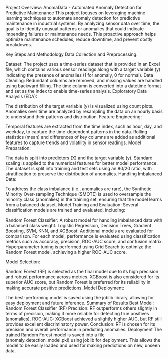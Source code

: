 Project Overview: AnomaData - Automated Anomaly Detection for Predictive Maintenance
This project focuses on leveraging machine learning techniques to automate anomaly detection for predictive maintenance in industrial systems. By analyzing sensor data over time, the goal is to identify unusual patterns or anomalies that could indicate impending failures or maintenance needs. This proactive approach helps optimize maintenance schedules, reduce downtime, and prevent costly breakdowns.

Key Steps and Methodology
Data Collection and Preprocessing:

Dataset: The project uses a time-series dataset that is provided in an Excel file, which contains various sensor readings along with a target variable (y) indicating the presence of anomalies (1 for anomaly, 0 for normal).
Data Cleaning: Redundant columns are removed, and missing values are handled using backward filling. The time column is converted into a datetime format and set as the index to enable time-series analysis.
Exploratory Data Analysis (EDA):

The distribution of the target variable (y) is visualized using count plots.
Anomalies over time are analyzed by resampling the data on an hourly basis to understand their patterns and distribution.
Feature Engineering:

Temporal features are extracted from the time index, such as hour, day, and weekday, to capture the time-dependent patterns in the data.
Rolling statistics (mean) and differences of key columns are added as additional features to capture trends and volatility in sensor readings.
Model Preparation:

The data is split into predictors (X) and the target variable (y).
Standard scaling is applied to the numerical features for better model performance.
The dataset is split into training and test sets using an 80/20 ratio, with stratification to preserve the distribution of anomalies.
Handling Imbalanced Data:

To address the class imbalance (i.e., anomalies are rare), the Synthetic Minority Over-sampling Technique (SMOTE) is used to oversample the minority class (anomalies) in the training set, ensuring that the model learns from a balanced dataset.
Model Training and Evaluation: Several classification models are trained and evaluated, including:

Random Forest Classifier: A robust model for handling imbalanced data with a balanced class weight.
Logistic Regression, Decision Trees, Gradient Boosting, SVM, KNN, and XGBoost: Additional models are evaluated for comparison.
For each model, performance is evaluated using classification metrics such as accuracy, precision, ROC-AUC score, and confusion matrix. Hyperparameter tuning is performed using Grid Search to optimize the Random Forest model, achieving a higher ROC-AUC score.

Model Selection:

Random Forest (RF) is selected as the final model due to its high precision and robust performance across metrics. XGBoost is also considered for its superior AUC score, but Random Forest is preferred for its reliability in making accurate positive predictions.
Model Deployment:

The best-performing model is saved using the joblib library, allowing for easy deployment and future inference.
Summary of Results
Best Model: Random Forest Classifier (RF)
Precision: RF outperforms others slightly in terms of precision, making it more reliable for detecting true positives (anomalies).
ROC-AUC: XGBoost achieved a slightly higher AUC, but RF still provides excellent discriminatory power.
Conclusion: RF is chosen for its precision and overall performance in predicting anomalies.
Deployment
The trained Random Forest model is saved into a file (anomaly_detection_model.pkl) using joblib for deployment. This allows the model to be easily loaded and used for making predictions on new, unseen data.
